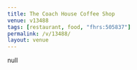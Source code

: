 ```yaml
---
title: The Coach House Coffee Shop
venue: v13488
tags: [restaurant, food, "fhrs:505837"]
permalink: /v/13488/
layout: venue
---
```

null